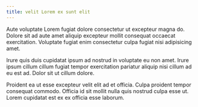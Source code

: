 ```yaml
---
title: velit Lorem ex sunt elit
---
```


Aute voluptate Lorem fugiat dolore consectetur ut excepteur magna do. Dolore sit ad aute amet aliquip excepteur mollit consequat occaecat exercitation. Voluptate fugiat enim consectetur culpa fugiat nisi adipisicing amet.

Irure quis duis cupidatat ipsum ad nostrud in voluptate eu non amet. Irure ipsum cillum cillum fugiat tempor exercitation pariatur aliquip nisi cillum ad eu est ad. Dolor sit ut cillum dolore.

Proident ea ut esse excepteur velit elit ad et officia. Culpa proident tempor consequat commodo. Officia id sit mollit nulla quis nostrud culpa esse ut. Lorem cupidatat est ex ex officia esse laborum.